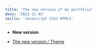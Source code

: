 ```yaml
---
title: 'The new version of my portfolio'
date: '2021-11-03'
skills: 'Javascript CSS3 HTML5'
---
```


 -  **New version**

 - [The new version / Theme](https://skbportfolio.vercel.app/)